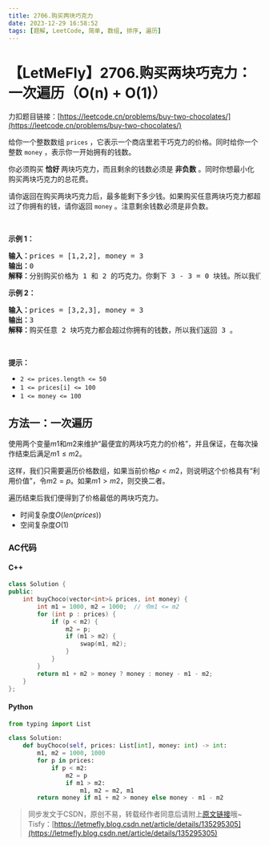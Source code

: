 ```yaml
---
title: 2706.购买两块巧克力
date: 2023-12-29 16:58:52
tags: [题解, LeetCode, 简单, 数组, 排序, 遍历]
---
```


# 【LetMeFly】2706.购买两块巧克力：一次遍历（O(n) + O(1)）

力扣题目链接：[https://leetcode.cn/problems/buy-two-chocolates/](https://leetcode.cn/problems/buy-two-chocolates/)

<p>给你一个整数数组&nbsp;<code>prices</code>&nbsp;，它表示一个商店里若干巧克力的价格。同时给你一个整数&nbsp;<code>money</code>&nbsp;，表示你一开始拥有的钱数。</p>

<p>你必须购买 <strong>恰好&nbsp;</strong>两块巧克力，而且剩余的钱数必须是 <strong>非负数</strong>&nbsp;。同时你想最小化购买两块巧克力的总花费。</p>

<p>请你返回在购买两块巧克力后，最多能剩下多少钱。如果购买任意两块巧克力都超过了你拥有的钱，请你返回 <code>money</code>&nbsp;。注意剩余钱数必须是非负数。</p>

<p>&nbsp;</p>

<p><strong>示例 1：</strong></p>

<pre><b>输入：</b>prices = [1,2,2], money = 3
<b>输出：</b>0
<b>解释：</b>分别购买价格为 1 和 2 的巧克力。你剩下 3 - 3 = 0 块钱。所以我们返回 0 。
</pre>

<p><strong>示例 2：</strong></p>

<pre><b>输入：</b>prices = [3,2,3], money = 3
<b>输出：</b>3
<b>解释：</b>购买任意 2 块巧克力都会超过你拥有的钱数，所以我们返回 3 。
</pre>

<p>&nbsp;</p>

<p><strong>提示：</strong></p>

<ul>
	<li><code>2 &lt;= prices.length &lt;= 50</code></li>
	<li><code>1 &lt;= prices[i] &lt;= 100</code></li>
	<li><code>1 &lt;= money &lt;= 100</code></li>
</ul>


    
## 方法一：一次遍历

使用两个变量$m1$和$m2$来维护“最便宜的两块巧克力的价格”，并且保证，在每次操作结束后满足$m1\leq m2$。

这样，我们只需要遍历价格数组，如果当前价格$p\lt m2$，则说明这个价格具有“利用价值”，令$m2=p$。如果$m1\gt m2$，则交换二者。

遍历结束后我们便得到了价格最低的两块巧克力。

+ 时间复杂度$O(len(prices))$
+ 空间复杂度$O(1)$

### AC代码

#### C++

```cpp
class Solution {
public:
    int buyChoco(vector<int>& prices, int money) {
        int m1 = 1000, m2 = 1000;  // 令m1 <= m2
        for (int p : prices) {
            if (p < m2) {
                m2 = p;
                if (m1 > m2) {
                    swap(m1, m2);
                }
            }
        }
        return m1 + m2 > money ? money : money - m1 - m2;
    }
};
```

#### Python

```python
from typing import List

class Solution:
    def buyChoco(self, prices: List[int], money: int) -> int:
        m1, m2 = 1000, 1000
        for p in prices:
            if p < m2:
                m2 = p
                if m1 > m2:
                    m1, m2 = m2, m1
        return money if m1 + m2 > money else money - m1 - m2
```

> 同步发文于CSDN，原创不易，转载经作者同意后请附上[原文链接](https://blog.tisfy.eu.org/2023/12/29/LeetCode%202706.%E8%B4%AD%E4%B9%B0%E4%B8%A4%E5%9D%97%E5%B7%A7%E5%85%8B%E5%8A%9B/)哦~
> Tisfy：[https://letmefly.blog.csdn.net/article/details/135295305](https://letmefly.blog.csdn.net/article/details/135295305)
